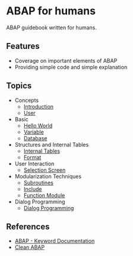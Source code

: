 # ABAP for humans

ABAP guidebook written for humans. 

## Features

- Coverage on important elements of ABAP
- Providing simple code and simple explanation

## Topics

- Concepts
    - [Introduction](guide/intro.md)
    - [User](guide/user.md)
- Basic
    - [Hello World](guide/helloworld.abap)
    - [Variable](guide/var.abap)
    - [Database](guide/database.abap)
- Structures and Internal Tables
    - [Internal Tables](guide/internaltables.abap)
    - [Format](guide/format.abap)
- User Interaction
    - [Selection Screen](guide/selectionscreen.abap)
- Modularization Techniques
    - [Subroutines](guide/subroutines.abap)
    - [Include](guide/include.abap)
    - [Function Module](guide/functionmodule.abap)
- Dialog Programming
    - [Dialog Programming](guide/dialogprograms.abap)

## References

- [ABAP - Keyword Documentation](https://help.sap.com/doc/abapdocu_latest_index_htm/latest/en-US/index.htm)
- [Clean ABAP](https://github.com/SAP/styleguides/blob/master/clean-abap/CleanABAP.md)